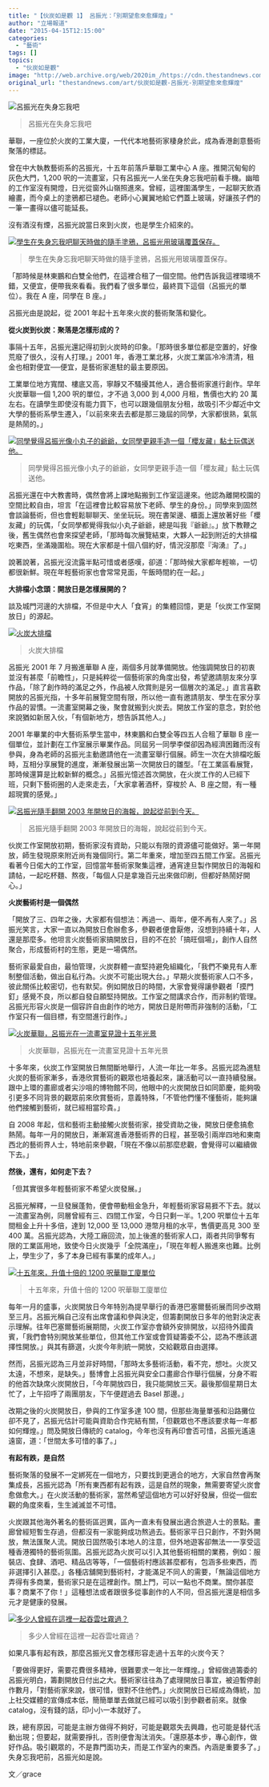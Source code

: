 ```yaml
---
title: "【伙炭如是觀 1】 呂振光：「別期望愈來愈輝煌」"
author: "立場報道"
date: "2015-04-15T12:15:00"
categories:
  - "藝術"
tags: []
topics:
  - "伙炭如是觀"
image: "http://web.archive.org/web/2020im_/https://cdn.thestandnews.com/media/photos/cache/fotanian-lck-8_buCnj_kf1Q8_1200x0.png"
original_url: "thestandnews.com/art/伙炭如是觀-呂振光-別期望愈來愈輝煌"
---
```

![呂振光在失身忘我吧](http://web.archive.org/web/2020im_/https://cdn.thestandnews.com/media/photos/cache/fotanian-lck-8_buCnj_kf1Q8_1200x0.png)

> 呂振光在失身忘我吧

華聯，一座位於火炭的工業大廈，一代代本地藝術家棲身於此，成為香港創意藝術聚落的標誌。

曾在中大執教藝術系的呂振光，十五年前落戶華聯工業中心 A 座。推開沉甸甸的灰色大門，1,200 呎的一流畫室，只有呂振光一人坐在失身忘我吧前看手機。幽暗的工作室沒有開燈，日光從窗外山嶺照進來。曾經，這裡圍滿學生，一起聊天飲酒繪畫，而今桌上的塗鴉都已褪色。老師小心翼翼地給它們蓋上玻璃，好讓孩子們的一筆一畫得以儘可能延長。

沒有酒沒有煙，呂振光說當日來到火炭，也是學生介紹來的。

[![學生在失身忘我吧聊天時做的隨手塗鴉，呂振光用玻璃覆蓋保存。](http://web.archive.org/web/2020im_/https://cdn.thestandnews.com/media/photos/cache/fotanian-lck-1_3gNup_N3ri9_1200x0.png)](http://web.archive.org/web/20210628232632/https://cdn.thestandnews.com/media/photos/cache/fotanian-lck-1_3gNup_N3ri9_1200x0.png)

> 學生在失身忘我吧聊天時做的隨手塗鴉，呂振光用玻璃覆蓋保存。

「那時候是林東鵬和白雙全他們，在這裡合租了一個空間。他們告訴我這裡環境不錯，又便宜，便帶我來看看。我們看了很多單位，最終買下這個（呂振光的單位）。我在 A 座，同學在 B 座。」

呂振光由是說起，從 2001 年起十五年來火炭的藝術聚落和變化。

**從火炭到伙炭：聚落是怎樣形成的？**

事隔十五年，呂振光還記得初到火炭時的印象。「那時很多單位都是空置的，好像荒廢了很久，沒有人打理。」2001 年，香港工業北移，火炭工業區冷冷清清，租金也相對便宜──便宜，是藝術家進駐的最主要原因。

工業單位地方寬闊、樓底又高，寧靜又不騷擾其他人，適合藝術家進行創作。早年火炭華聯一個 1,200 呎的單位，才不過 3,000 到 4,000 月租，售價也大約 20 萬左右。在讀學生即使沒有能力買下，也可以跟幾個朋友分租，故吸引不少鄰近中文大學的藝術系學生遷入，「以前來來去去都是那三幾屆的同學，大家都很熟，氣氛是熱鬧的。」

[![同學覺得呂振光像小丸子的爺爺，女同學更親手造一個「櫻友藏」黏土玩偶送他。](http://web.archive.org/web/2020im_/https://cdn.thestandnews.com/media/photos/cache/fotanian-lck-7_7CU8p_pPiPj_1200x0.png)](http://web.archive.org/web/20210628232632/https://cdn.thestandnews.com/media/photos/cache/fotanian-lck-7_7CU8p_pPiPj_1200x0.png)

> 同學覺得呂振光像小丸子的爺爺，女同學更親手造一個「櫻友藏」黏土玩偶送他。

呂振光還在中大教書時，偶然會將上課地點搬到工作室這邊來。他認為離開校園的空間比較自由，坦言「在這裡會比較容易放下老師、學生的身份。」同學來到固然會談論藝術，但也會輕鬆聊聊天、坐坐玩玩。現在書架邊、櫃面上還放著好些「櫻友藏」的玩偶，「女同學都覺得我似小丸子爺爺，總是叫我『爺爺』。」放下教鞭之後，舊生偶然也會來探望老師，「那時每次展覽結束，大夥人一起到附近的大排檔吃東西，坐滿幾圍枱。現在大家都是十個八個約好，情況沒那麼『洶湧』了。」

說著說著，呂振光沒流露半點可惜或者感嘆，卻道：「那時候大家都年輕嘛，一切都很新鮮。現在年輕藝術家也會常常見面，午飯時間約在一起。」

**大排檔小念頭：開放日是怎樣展開的？**

談及城門河邊的大排檔，不但是中大人「食宵」的集體回憶，更是「伙炭工作室開放日」的源起。

[![火炭大排檔](http://web.archive.org/web/2020im_/https://cdn.thestandnews.com/media/photos/cache/fotanian-lck-11_F9BzI_BcpPK_1200x0.png)](http://web.archive.org/web/20210628232632/https://cdn.thestandnews.com/media/photos/cache/fotanian-lck-11_F9BzI_BcpPK_1200x0.png)

> 火炭大排檔

呂振光 2001 年 7 月搬進華聯 A 座，兩個多月就準備開放。他強調開放日的初衷並沒有甚麼「前瞻性」，只是純粹從一個藝術家的角度出發，希望邀請朋友來分享作品，「除了創作時的滿足之外，作品被人欣賞則是另一個層次的滿足。」直言喜歡開放的呂振光指，十多年前展覽空間有限，所以他一直有邀請朋友、學生在家分享作品的習慣。一流畫室開幕之後，聚會就搬到火炭去。開放工作室的意念，對於他來說猶如新居入伙，「有個新地方，想告訴其他人。」

2001 年畢業的中大藝術系學生當中，林東鵬和白雙全等四五人合租了華聯 B 座一個單位，並計劃在工作室展示畢業作品。同屆另一同學李傑卻因為經濟困難而沒有參與，身為老師的呂振光主動邀請他在一流畫室舉行個展。師生一次在大排檔吃飯時，互相分享展覽的進度，漸漸發展出第一次開放日的雛型。「在工業區看展覽，那時候還算是比較新鮮的概念。」呂振光憶述首次開放，在火炭工作的人已經下班，只剩下藝術圈的人走來走去，「大家拿著酒杯，穿梭於 A、B 座之間，有一種超現實的感覺。」

[![呂振光隨手翻開 2003 年開放日的海報，說起從前到今天。](http://web.archive.org/web/2020im_/https://cdn.thestandnews.com/media/photos/cache/fotanian-lck-6_3ml9K_qvF18_1200x0.png)](http://web.archive.org/web/20210628232632/https://cdn.thestandnews.com/media/photos/cache/fotanian-lck-6_3ml9K_qvF18_1200x0.png)

> 呂振光隨手翻開 2003 年開放日的海報，說起從前到今天。

伙炭工作室開放初期，藝術家沒有資助，只能以有限的資源儘可能做好。第一年開放，師生發現原來附近尚有幾個同行。第二年重來，增加至四五間工作室。呂振光看著今日偌大的工作室，回憶當年藝術家聚集這裡，通宵達旦製作開放日的海報和請帖，一起吃杯麵、熬夜，「每個人只是拿幾百元出來做印刷，但都好熱鬧好開心。」

**火炭藝術村是一個偶然**

「開放了三、四年之後，大家都有個想法：再過一、兩年，便不再有人來了。」呂振光笑言，大家一直以為開放日愈辦愈多，參觀者便會厭倦，沒想到持續十年，人還是那麼多。他坦言火炭藝術家搞開放日，目的不在於「搞旺個場」，創作人自然聚合，形成藝術村的生態，更是一場偶然。

藝術家最愛自由，最怕管理，火炭群體一直堅持避免組織化，「我們不樂見有人牽制整個活動，做出自私行為。火炭不可能出現大台。」早期火炭藝術家人口不多，彼此關係比較密切，也有默契。例如開放日的時間，大家會覺得讓參觀者「摸門釘」感覺不良，所以都自發自願堅持開放。工作室之間講求合作，而非制約管理。呂振光形容火炭是一個容許自由創作的地方，開放日是附帶而非強制的活動，「工作室只有一個目標，有空間進行創作。」

[![火炭華聯，呂振光在一流畫室見證十五年光景](http://web.archive.org/web/2020im_/https://cdn.thestandnews.com/media/photos/cache/fotanian-lck-2_He8SO_THXpW_1200x0.png)](http://web.archive.org/web/20210628232632/https://cdn.thestandnews.com/media/photos/cache/fotanian-lck-2_He8SO_THXpW_1200x0.png)

> 火炭華聯，呂振光在一流畫室見證十五年光景

十多年來，伙炭工作室開放日無間斷地舉行，人流一年比一年多。呂振光認為進駐火炭的藝術家漸多，香港欣賞藝術的觀眾也培養起來，讓活動可以一直持續發展。跟中上環的畫廊或者尖沙咀的博物館不同，他眼中的火炭開放日如同節慶，能夠吸引更多不同背景的觀眾前來欣賞藝術，意義特殊，「不管他們懂不懂藝術，能夠讓他們接觸到藝術，就已經相當珍貴。」

自 2008 年起，信和藝術主動接觸火炭藝術家，接受資助之後，開放日便愈搞愈熱鬧。每年一月的開放日，漸漸寫進香港藝術界的日程，甚至吸引兩岸四地和東南西北的藝術界人士，特地前來參觀，「現在不像以前那麼悲觀，會覺得可以繼續做下去。」

**然後，還有，如何走下去？**

「但其實很多年輕藝術家不希望火炭發展。」

呂振光解釋，一旦發展蓬勃，便會帶動租金急升，年輕藝術家容易捱不下去。就以一流畫室為例，同層曾經有三、四間工作室，今日只剩一半。1,200 呎單位十五年間租金上升十多倍，達到 12,000 至 13,000 港幣月租的水平，售價更高見 300 至 400 萬。呂振光認為，大陸工廠回流，加上後進的藝術家人口，兩者共同爭奪有限的工業區用地，致使今日火炭幾乎「全院滿座」，「現在年輕人搬進來也難。比例上，學生少了，多了本身已經有事業的成年人。」

[![十五年來，升值十倍的 1200 呎華聯工廈單位](http://web.archive.org/web/2020im_/https://cdn.thestandnews.com/media/photos/cache/fotanian-lck-12_fTMeG_ZldOu_1200x0.png)](http://web.archive.org/web/20210628232632/https://cdn.thestandnews.com/media/photos/cache/fotanian-lck-12_fTMeG_ZldOu_1200x0.png)

> 十五年來，升值十倍的 1200 呎華聯工廈單位

每年一月的盛事，火炭開放日今年特別為提早舉行的香港巴塞爾藝術展而同步改期至三月。呂振光稱自己沒有出席會議和參與決定，但籌劃開放日多年的他對決定表示理解。往年巴塞爾藝術展期間，火炭工作室亦會額外安排開放，以招待外國貴賓，「我們會特別開放某些單位，但其他工作室或會質疑籌委不公，認為不應該選擇性開放。」與其有篩選，火炭今年則統一開放，交給觀眾自由選擇。

然而，呂振光認為三月並非好時間，「那時太多藝術活動，看不完，想吐。火炭又太遠，不想來，是缺失。」藝博會上呂振光與安全口畫廊合作舉行個展，分身不暇的他首次缺席火炭開放日，「今年開放四日，我只能開放三天。最後那個星期日太忙了，上午招呼了兩團朋友，下午便趕過去 Basel 那邊。」

改期之後的火炭開放日，參與的工作室多達 100 間，但那些海量單張和沿路攤位卻不見了，呂振光估計可能與資助合作完結有關，「但觀眾也不應該要求每一年都如何輝煌。」問及開放日傳統的 catalog，今年也沒有再印會否可惜，呂振光遙遠遠窗，道：「世間太多可惜的事了。」

**有起有跌，是自然**

藝術聚落的發展不一定綁死在一個地方，只要找到更適合的地方，大家自然會再聚集成長，呂振光認為「所有東西都有起有跌，這是自然的現象，無需要寄望火炭會愈做愈大。」在火炭活動的藝術家，當然希望這個地方可以好好發展，但從一個宏觀的角度來看，生生滅滅並不可惜。

火炭跟其他海外著名的藝術區迥異，區內一直未有發展出適合旅遊人士的景點。畫廊曾經短暫生存過，但都沒有一家能夠成功熬過去。藝術家平日只創作，不對外開放，無法匯聚人流。開放日固然吸引本地人的注意，但外地遊客卻無法一一享受這種香港獨特的藝術氛圍。呂振光認為火炭可以引入其他藝術相關的業務，例如：服裝店、食肆、酒吧、精品店等等，「一個藝術村應該甚麼都有，包涵多些東西，而非選擇引入甚麼。」各種店舖開到藝術村，才能滿足不同人的需要，「無論這個地方弄得有多商業，藝術家只是在這裡創作。關上門，可以一點也不商業。關你甚麼事？商業不了你！」這種想法或者跟很多從事創作的人不同，但呂振光還是相信多元才是健康的發展。

[![多少人曾經在這裡一起吞雲吐霧過？](http://web.archive.org/web/2020im_/https://cdn.thestandnews.com/media/photos/cache/fotanian-lck-4_5XrgU_pLtix_1200x0.png)](http://web.archive.org/web/20210628232632/https://cdn.thestandnews.com/media/photos/cache/fotanian-lck-4_5XrgU_pLtix_1200x0.png)

> 多少人曾經在這裡一起吞雲吐霧過？

如果凡事有起有跌，那麼呂振光又會怎樣形容走過十五年的火炭今天？

「要做得更好，需要花費很多精神，很難要求一年比一年輝煌。」曾經做過籌委的呂振光明白，籌劃開放日付出之大。藝術家往往為了處理開放日事宜，被迫暫停創作數月，「對藝術家來說，很可惜，很對不住他們。」火炭開放日已經成為傳統，加上社交媒體的宣傳成本低，簡簡單單去做就已經可以吸引到參觀者前來。就像 catalog，沒有錢的話，印小小一本就好了。

跌，總有原因，可能是主辦方做得不夠好，可能是觀眾失去興趣，也可能是替代活動出現；但要起，就需要掙扎，否則便會淘汰消失。「還原基本步，專心創作，做好作品。吸引觀眾的，不是靠門面功夫，而是工作室內的東西。內涵是重要多了。」失身忘我吧前，呂振光如是說。

文／grace